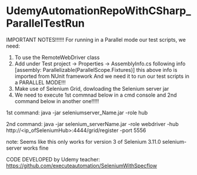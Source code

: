 # UdemyAutomationRepoWithCSharp_ParallelTestRun

IMPORTANT NOTES!!!!!!
For running in a Parallel mode our test scripts, we need:
1. To use the RemoteWebDriver class
2. Add under Test project -> Properties -> AssemblyInfo.cs following info
	[assembly: Parallelizable(ParallelScope.Fixtures)]
	this above info is imported from NUnit framework
	And we need it to run our test scripts in a PARALLEL MODE!!!
2. Make use of Selenium Grid, dowloading the Selenium server jar
3. We need to execute 1st commnad below in a cmd console and 2nd command below in another one!!!!!

1st command:
java -jar seleniumserver_Name.jar -role hub

2nd command:
java -jar selenium_serverName.jar -role webdriver -hub http://<ip_ofSeleniumHub>:4444/grid/register -port 5556

note: Seems like this only works for version 3 of Selenium 3.11.0 selenium-server works fine

CODE DEVELOPED by Udemy teacher: https://github.com/executeautomation/SeleniumWithSpecflow

